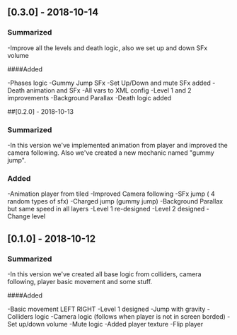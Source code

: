 ## [0.3.0] - 2018-10-14

### Summarized

-Improve all the levels and death logic, also we set up and down SFx volume

####Added

-Phases logic
-Gummy Jump SFx
-Set Up/Down and mute SFx added
-Death animation and SFx
-All vars to XML config
-Level 1 and 2 improvements
-Background Parallax 
-Death logic added


##[0.2.0] - 2018-10-13

### Summarized

-In this version we've implemented animation from player and improved the camera following. Also we've created a new mechanic named "gummy jump".

### Added

-Animation player from tiled
-Improved Camera following
-SFx jump ( 4 random types of sfx)
-Charged jump (gummy jump)
-Background Parallax but same speed in all layers
-Level 1 re-designed
-Level 2 designed
-Change level

## [0.1.0] - 2018-10-12

### Summarized

-In this version we've created all base logic from colliders, camera following, player basic movement and some stuff.

####Added

-Basic movement LEFT RIGHT
-Level 1 designed
-Jump with gravity
-Colliders logic
-Camera logic (follows when player is not in screen borded)
-Set up/down volume
-Mute logic
-Added player texture
-Flip player





